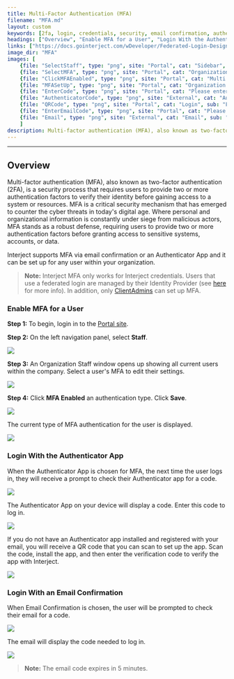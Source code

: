 ```yaml
---
title: Multi-Factor Authentication (MFA)
filename: "MFA.md"
layout: custom
keywords: [2fa, login, credentials, security, email confirmation, authenticator app]
headings: ["Overview", "Enable MFA for a User", "Login With the Authenticator App", "Login With an Email Confirmation"]
links: ["https://docs.gointerject.com/wDeveloper/Federated-Login-Design.html", "https://docs.gointerject.com/wPortal/INTERJECT-Roles.html#clientadmin-role", "https://portal.gointerject.com/login.html"]
image_dir: "MFA"
images: [
    {file: "SelectStaff", type: "png", site: "Portal", cat: "Sidebar", sub: "", report: "", ribbon: "", config: ""}, 
    {file: "SelectMFA", type: "png", site: "Portal", cat: "Organization Staff", sub: "", report: "", ribbon: "", config: ""}, 
    {file: "ClickMFAEnabled", type: "png", site: "Portal", cat: "Multi Factor Authentication", sub: "", report: "", ribbon: "", config: ""}, 
    {file: "MFASetUp", type: "png", site: "Portal", cat: "Organization Staff", sub: "", report: "", ribbon: "", config: ""}, 
    {file: "EnterCode", type: "png", site: "Portal", cat: "Please enter Authentication Code", sub: "", report: "", ribbon: "", config: ""}, 
    {file: "AuthenticatorCode", type: "png", site: "External", cat: "Authenticator", sub: "", report: "", ribbon: "", config: ""}, 
    {file: "QRCode", type: "png", site: "Portal", cat: "Login", sub: "Enable authenticator", report: "", ribbon: "", config: ""}, 
    {file: "EnterEmailCode", type: "png", site: "Portal", cat: "Please enter Authentication Code", sub: "", report: "", ribbon: "", config: ""}, 
    {file: "Email", type: "png", site: "External", cat: "Email", sub: "", report: "", ribbon: "", config: ""}
    ]
description: Multi-factor authentication (MFA), also known as two-factor authentication (2FA), is a security process that requires users to provide two or more authentication factors to verify their identity before gaining access to a system or resources.
---
```

* * *

## Overview

Multi-factor authentication (MFA), also known as two-factor authentication (2FA), is a security process that requires users to provide two or more authentication factors to verify their identity before gaining access to a system or resources. MFA is a critical security mechanism that has emerged to counter the cyber threats in today's digital age. Where personal and organizational information is constantly under siege from malicious actors, MFA stands as a robust defense, requiring users to provide two or more authentication factors before granting access to sensitive systems, accounts, or data.

Interject supports MFA via email confirmation or an Authenticator App and it can be set up for any user within your organization.

<blockquote class=highlight_note>
<b>Note:</b> Interject MFA only works for Interject credentials. Users that use a federated login are managed by their Identity Provider (see <a href="https://docs.gointerject.com/wDeveloper/Federated-Login-Design.html">here</a> for more info). In addition, only <a href="https://docs.gointerject.com/wPortal/INTERJECT-Roles.html#clientadmin-role">ClientAdmins</a> can set up MFA.
</blockquote>

### Enable MFA for a User

**Step 1:** To begin, login in to the [Portal site](https://portal.gointerject.com/login.html). 
<br>

**Step 2:** On the left navigation panel, select **Staff**.

![](/images/MFA/SelectStaff.png)
<br>

**Step 3:** An Organization Staff window opens up showing all current users within the company. Select a user's MFA to edit their settings.

![](/images/MFA/SelectMFA.png)
<br>

**Step 4:** Click **MFA Enabled** an authentication type. Click **Save**.

![](/images/MFA/ClickMFAEnabled.png)
<br>

The current type of MFA authentication for the user is displayed.

![](/images/MFA/MFASetUp.png)
<br>

### Login With the Authenticator App

When the Authenticator App is chosen for MFA, the next time the user logs in, they will receive a prompt to check their Authenticator app for a code.

![](/images/MFA/EnterCode.png)
<br>

The Authenticator App on your device will display a code. Enter this code to log in.

![](/images/MFA/AuthenticatorCode.png)
<br>

If you do not have an Authenticator app installed and registered with your email, you will receive a QR code that you can scan to set up the app. Scan the code, install the app, and then enter the verification code to verify the app with Interject.

![](/images/MFA/QRCode.png)
<br>

### Login With an Email Confirmation

When Email Confirmation is chosen, the user will be prompted to check their email for a code.

![](/images/MFA/EnterEmailCode.png)
<br>

The email will display the code needed to log in.

![](/images/MFA/Email.png)
<br>

<blockquote class=highlight_note>
<b>Note:</b> The email code expires in 5 minutes.
</blockquote>
<br>
